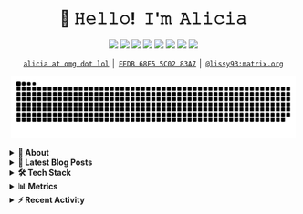 
<h1 align="center">👋 𝙷𝚎𝚕𝚕𝚘! 𝙸'𝚖 𝙰𝚕𝚒𝚌𝚒𝚊</h1>

<p align="center">
  <a href="https://twitter.com/Lissy_Sykes"><img src="https://img.shields.io/badge/-@Lissy_Sykes-00acee?style=flat&logo=Twitter&logoColor=white" /></a>
  <a href="https://stackoverflow.com/users/979052/alicia"><img src="https://img.shields.io/badge/-Alicia_Sykes-f48225?style=flat&logo=Stackoverflow&logoColor=white" /></a>
  <a href="https://profile.codersrank.io/user/lissy93"><img src="https://img.shields.io/badge/-Lissy93-72a0a8?style=flat&logo=CodersRank&logoColor=white" /></a>
  <a href="https://github.com/Lissy93"><img src="https://img.shields.io/badge/-Lissy93-3a3a3a?style=flat&logo=GitHub&logoColor=white" /></a>
  <a href="https://aliciasykes.com"><img src="https://img.shields.io/badge/-aliciasykes.com-ff5757?style=flat&logo=ApacheSpark&logoColor=white" /></a>
  <a href="https://notes.aliciasykes.com"><img src="https://img.shields.io/badge/-Alicia's_Notes-262654?style=flat&logo=micro.blog&logoColor=white" /></a>
  <a href="https://keybase.io/aliciasykes"><img src="https://img.shields.io/badge/-aliciasykes-5e78ef?style=flat&logo=keybase&logoColor=white" /></a>
  <a href="https://www.linkedin.com/in/aliciasykes"><img src="https://img.shields.io/badge/-Alicia_Sykes-0072b1?style=flat&logo=Linkedin&logoColor=white" /></a>
</p>
  
<p align="center">
<a href="mailto:alicia@omg.lol"><code>alicia at omg dot lol</code></a> │ <a href="https://keybase.io/aliciasykes/pgp_keys.asc?fingerprint=0688f8d34587d954e9e51fb8fedb68f55c0283a7"><code>FEDB 68F5 5C02 83A7</code></a> │ <a href="https://matrix.to/#/@lissy93:matrix.org"><code>@lissy93:matrix.org</code></a>
</p>
  
<p align="center">
<img width="500" src="https://raw.githubusercontent.com/Lissy93/Lissy93/master/assets/github-snake.svg" />
</p>


<!-- About Section -->
<details>
  <summary><b>👤 About</b></summary>
    <p>
      <img align="right" width="250" src="https://github.com/Lissy93/Lissy93/raw/master/assets/alicia-sykes_profile-pic.png" alt="Alicia Sykes" />
      
<blockquote>

I software engineer based in London UK. And I love writing code!
  
I care a lot about privacy and security, and have carried out several audits and have made numerous submissions to various bug bounty programs.

I also enjoy attending ([and sometimes winning](https://notes.aliciasykes.com/p/0s5s3uOtKj)) hackathons and coding competitions, as it's a great opportunity to try out new technologies, meet new people and consume a lot of free caffeine.

I have a small homelab, which I'm using to learn more about system administration, and host my own services. 

When I'm not at the keyboard, I like sports, astronomy and hanging out with friends.

</blockquote>
    
----
  
  </p>
</details>
  
  
<!-- Blog Posts -->
<details>
  <summary><b>📰 Latest Blog Posts</b></summary>
    <p>
       
<a href="https://notes.aliciasykes.com"><img align="right" width="120" src="https://i.ibb.co/fkpSwVg/liss-bot-round.png" alt="Alicia Sykes Blog" /></a>
      
      
<!-- BLOG-POST-LIST:START -->
- [GitHub Markdown Tricks 🐙](https://notes.aliciasykes.com/36402/github-markdown-tricks)
- [Comparison of Private / Secure Emai Providers 📬](https://notes.aliciasykes.com/35375/comparison-of-private-secure-emai-providers)
- [One-Line Web Server 🖥️](https://notes.aliciasykes.com/32456/one-line-web-server)
- [Dashy - A Self-Hosted Home Lab Dashboard 🚀](https://notes.aliciasykes.com/25291/dashy-a-self-hosted-home-lab-dashboard)
- [Using Espanso to boost Efficiency 🚤](https://notes.aliciasykes.com/25213/using-espanso-to-boost-efficiency)
- [My Life in Months 🗓️](https://notes.aliciasykes.com/24701/my-life-in-months)
- [Quick How-To Guides 💫](https://notes.aliciasykes.com/23844/quick-how-to-guides)
- [SSH Tarpit with EndleSsh 🪤🕳️](https://notes.aliciasykes.com/23745/ssh-tarpit-with-endlessh)
<!-- BLOG-POST-LIST:END -->

➡️  **[More Posts](/BLOG-POSTS.md)**

----

</p>
</details>


<!-- Tech Stack -->  
<details>
  <summary><b>🛠️ Tech Stack</b></summary>
    <p>

| **Category** | **Technologies** |
| - | - |
**Frontend** | [![Vue.js](https://img.shields.io/static/v1?label=&message=Vue.js&color=4FC08D&logo=vuedotjs&logoColor=FFFFFF)](https://vuejs.org/) [![Svelte](https://img.shields.io/static/v1?label=&message=Svelte&color=FF3E00&logo=svelte&logoColor=FFFFFF)](https://svelte.dev/) [![React](https://img.shields.io/static/v1?label=&message=React&color=61DAFB&logo=react&logoColor=FFFFFF)](https://reactjs.org/) [![Angular](https://img.shields.io/static/v1?label=&message=Angular&color=DD0031&logo=angular&logoColor=FFFFFF)](https://angularjs.org/) [![D3.js](https://img.shields.io/static/v1?label=&message=D3.js&color=F9A03C&logo=d3dotjs&logoColor=FFFFFF)](https://d3js.org/)
**Core** | [![TypeScript](https://img.shields.io/static/v1?label=&message=TypeScript&color=3178C6&logo=typescript&logoColor=FFFFFF)](https://www.typescriptlang.org/) [![JavaScript](https://img.shields.io/static/v1?label=&message=JavaScript&color=F7DF1E&logo=javascript&logoColor=FFFFFF)](https://www.javascript.com/) [![Dart](https://img.shields.io/static/v1?label=&message=Dart&color=0175C2&logo=dart&logoColor=FFFFFF)](https://dart.dev/) [![Python](https://img.shields.io/static/v1?label=&message=Python&color=3C78A9&logo=python&logoColor=FFFFFF)](https://www.python.org/)<br>[![Java](https://img.shields.io/static/v1?label=&message=Java&color=007396&logo=java&logoColor=FFFFFF)](https://www.java.com/) [![PHP](https://img.shields.io/static/v1?label=&message=PHP&color=777BB4&logo=php&logoColor=FFFFFF)](https://www.php.net/) [![Rust](https://img.shields.io/static/v1?label=&message=Rust&color=000000&logo=rust&logoColor=FFFFFF)](https://www.rust-lang.org/) [![Go](https://img.shields.io/static/v1?label=&message=Go&color=00ADD8&logo=go&logoColor=FFFFFF)](https://go.dev/) [![Node.js](https://img.shields.io/static/v1?label=&message=Node.js&color=339933&logo=nodedotjs&logoColor=FFFFFF)](https://nodejs.org/)
**Mobile** | [![Flutter](https://img.shields.io/static/v1?label=&message=Flutter&color=02569B&logo=flutter&logoColor=FFFFFF)](https://flutter.dev/) [![Android](https://img.shields.io/static/v1?label=&message=Android&color=3DDC84&logo=android&logoColor=FFFFFF)](https://developer.android.com/) [![Kotlin](https://img.shields.io/static/v1?label=&message=Kotlin&color=7F52FF&logo=kotlin&logoColor=FFFFFF)](https://kotlinlang.org/) [![Swift](https://img.shields.io/static/v1?label=&message=Swift&color=F05138&logo=swift&logoColor=FFFFFF)](https://www.swift.org/)
**Cloud** | [![Azure](https://img.shields.io/static/v1?label=&message=Azure&color=0078D4&logo=microsoftazure&logoColor=FFFFFF)](https://azure.microsoft.com/) [![Heroku](https://img.shields.io/static/v1?label=&message=Heroku&color=430098&logo=heroku&logoColor=FFFFFF)](https://heroku.com/) [![Netlify](https://img.shields.io/static/v1?label=&message=Netlify&color=00C7B7&logo=netlify&logoColor=FFFFFF)](https://netlify.com/) [![Google Cloud](https://img.shields.io/static/v1?label=&message=GCP&color=4285F4&logo=googlecloud&logoColor=FFFFFF)](https://cloud.google.com/)
**DevOps** | [![Docker](https://img.shields.io/static/v1?label=&message=Docker&color=2496ED&logo=docker&logoColor=FFFFFF)](https://docker.com/) [![Ansible](https://img.shields.io/static/v1?label=&message=Ansible&color=EE0000&logo=ansible&logoColor=FFFFFF)](https://www.ansible.com/) [![CircleCI](https://img.shields.io/static/v1?label=&message=CircleCI&color=343434&logo=circleci&logoColor=FFFFFF)](https://circleci.com/)
**Testing** | [![Selenium](https://img.shields.io/static/v1?label=&message=Selenium&color=43B02A&logo=selenium&logoColor=FFFFFF)](https://www.selenium.dev/) [![Cypress](https://img.shields.io/static/v1?label=&message=Cypress&color=17202C&logo=cypress&logoColor=FFFFFF)](https://www.cypress.io/) [![Jest](https://img.shields.io/static/v1?label=&message=Jest&color=C21325&logo=jest&logoColor=FFFFFF)](https://jestjs.io/)
**Misc** | [![Linux](https://img.shields.io/static/v1?label=&message=Linux&color=FCC624&logo=linux&logoColor=FFFFFF)](https://www.linux.org/) [![Bash](https://img.shields.io/static/v1?label=&message=Bash&color=4EAA25&logo=gnubash&logoColor=FFFFFF)](https://www.gnu.org/software/bash/) [![Markdown](https://img.shields.io/static/v1?label=&message=Markdown&color=000000&logo=markdown&logoColor=FFFFFF)](https://en.wikipedia.org/wiki/Markdown)
**Editors** | [![Vim](https://img.shields.io/static/v1?label=&message=Vim&color=019733&logo=vim&logoColor=FFFFFF)](https://www.vim.org/) [![VS Code](https://img.shields.io/static/v1?label=&message=VS%20Code&color=9013FE&logo=visualstudiocode&logoColor=FFFFFF)](https://code.visualstudio.com/)
      
 See **[➡️ Full Tech Stack](https://github.com/Lissy93/Lissy93/blob/master/TECH-STACK.md)**, for a list of projects using each of the above technologies

----      

  </p>
</details>
  


<!-- Metrics -->
<details>
  <summary><b>📊 Metrics</b></summary>
    <p>

| [![General Stats](https://raw.githubusercontent.com/Lissy93/Lissy93/master/assets/metrics/summary.svg)](https://github.com/Lissy93/Lissy93/blob/master/METRICS.md) | [![Stargazer Stats](https://raw.githubusercontent.com/Lissy93/Lissy93/master/assets/metrics/stargazers.svg)](https://github.com/Lissy93/Lissy93/blob/master/METRICS.md) |
| - | - |

**[➡️ More Metrics](/METRICS.md)**

</p>
</details>


<!-- Recent Activity -->
<details>
  <summary><b>⚡ Recent Activity</b></summary>
    <p>
            
<a href="/METRICS.md"><img align='right' width='300' src='https://github-contribution-stats.vercel.app/api/?username=lissy93' alt='Astro Dab'></a>

<!--START_SECTION:activity-->
1. ❗️ Closed issue [#689](https://github.com/Lissy93/dashy/issues/689) in [Lissy93/dashy](https://github.com/Lissy93/dashy)
2. 🗣 Commented on [#689](https://github.com/Lissy93/dashy/issues/689) in [Lissy93/dashy](https://github.com/Lissy93/dashy)
3. 🎉 Merged PR [#784](https://github.com/Lissy93/dashy/pull/784) in [Lissy93/dashy](https://github.com/Lissy93/dashy)
4. 🗣 Commented on [#97](https://github.com/zcreativelabs/react-simple-maps/issues/97) in [zcreativelabs/react-simple-maps](https://github.com/zcreativelabs/react-simple-maps)
5. 🎉 Merged PR [#4](https://github.com/Lissy93/email-comparison/pull/4) in [Lissy93/email-comparison](https://github.com/Lissy93/email-comparison)
6. 🗣 Commented on [#783](https://github.com/Lissy93/dashy/issues/783) in [Lissy93/dashy](https://github.com/Lissy93/dashy)
7. 🗣 Commented on [#782](https://github.com/Lissy93/dashy/issues/782) in [Lissy93/dashy](https://github.com/Lissy93/dashy)
8. 🗣 Commented on [#697](https://github.com/Lissy93/dashy/issues/697) in [Lissy93/dashy](https://github.com/Lissy93/dashy)
9. 🗣 Commented on [#780](https://github.com/Lissy93/dashy/issues/780) in [Lissy93/dashy](https://github.com/Lissy93/dashy)
10. 🗣 Commented on [#674](https://github.com/Lissy93/dashy/issues/674) in [Lissy93/dashy](https://github.com/Lissy93/dashy)
<!--END_SECTION:activity-->

➡️  **[More Activity](/RECENT-ACTIVITY.md)**

----

</p>
</details>


<!--

<details>
  <summary><b>PGP</b></summary>
    <p align="center">

 ```     
  -----BEGIN PGP PUBLIC KEY BLOCK-----

mQENBFqbwpsBCACxoSZKSkr6zPUSVijbeFV9c7KphqXJxzJqKlWQbMOFL+rj52+Q
F/wy16+Jze4seOGUNA9OiOcpM/YhSQoeFOBPdj5hOc9IXOTx86bhYi3+84D9o1cW
Qq80sOeRNwOzjH7539tttQmBPpFTBAIJYa1l/UP2CWBm2cUk7/f/g/pEaCvdqayp
0uAl3EfNbYkjqw+0GawIjY34Xqza+MONooqDXDJC//xnWDb6UTzTPy3LVX8PMmiw
Gkt6+3Xlfro+h2Y4AlzvVMjvkBWqJwHa6K4YOUsw6gtxZ/W3UIx6ECM5COa/apX/
o3F47k+SVduHb0vfNuHQva+k3Rk7WQlSCCGZABEBAAG0OWFsaWNpYS5zeWtlc0Bw
cm90b25tYWlsLmNvbSA8YWxpY2lhLnN5a2VzQHByb3Rvbm1haWwuY29tPokBPwQQ
AQgAKQUCWpvCnAYLCQcIAwIJEP7baPVcAoOnBBUICgIDFgIBAhkBAhsDAh4BAAoJ
EP7baPVcAoOnRbIH/jMstIMLFSwWhTclFr8idbjMMmmcxOoZ7UtwNOKf3kAbSsZ8
qpQgBYIuN2im3W+WcgM4uqgu4daAXagl6Z0+MsRyPm0ULKVPAmQZuiaxhoXrDsK8
I/7on5JuU9100pav2GSpDGvWlJj4S91kDYSKA3BqzCwNws5taKYrYfO/2ZgFwx2L
LG0Zf/V5afBc3wAZUKTqy+4elT9O3XutURdYBatJtgrqlx5p4vFv7neIlaTo1i9m
BdlsupJDzqUoog6W/vTbLVbgVIBYgYiI1rV9UOD3Ds2y5RMRvKGUheKpc8dATCxD
W8aHT+I89GhLg9qj6rGDfUYwXmTo/ZD0lo8xH8a0KkFsaWNpYSBTeWtlcyA8YWxp
Y2lhLnN5a2VzQHByb3Rvbm1haWwuY29tPokBTgQTAQgAOBYhBAaI+NNFh9lU6eUf
uP7baPVcAoOnBQJe5omDAhsDBQsJCAcCBhUKCQgLAgQWAgMBAh4BAheAAAoJEP7b
aPVcAoOnI0QIAKmELC7E3d4qvL9pK9mc/GKag9NGZApvQwuTvdoTHq2ggF7YCVZT
atdPlwKbpYbOfyg5XG+Q2L9oZ6cieilxBSzurK35hZG5vj5s02SNnRb4PAZXiZje
Z7B6zxzGmxVelsnRQVVIE+dfGvaX8MbXCNJliL2lvu4oE+W3pBZfiMe1ahL3TLGo
hiCgx1f7Yvrx9NXlouFdZAFnUWrwG9Uk7R6ZYrjvSM+zhNWjZQRroNIem1Fsn5fX
EcStRazzbLvIib4x0+0M+D4yRBEX0MGRF4VMDksW4rV9QiMnRoe5QZbITtTFuT4r
cn1ZH6iQviJuAsfCb/PqKjkUP21b0BJkcZa5AQ0EWpvCmwEIANo4THKI5PMzSzsR
I+uf9Lj2nFj0R/Vw7FtWNVzvQ/G2yH/GRc39n3GUWFkW93N+Sqep70aRWwCod2pN
tQSYG7qBOk1uL3HRbCUIIf4scb+qjuDMdJPxJPxqEGQaDIAYm8dH5uDq9BQm6xqX
0jDgjGWqNprnSYBOU0+29G/jjRmZC3IFmQNByXT4kdkduLOAOws2wMGMAf9XV/eE
ED4ZF4s0Syg1MJgx82OcTEA7dzSImBArXgdlc9/MTEoX7D7JtG30r/Q7vU7oj7pa
pKfjng2BEw98+jc7qARKz2SMORkmLLAS0mxsCe6QH7cx71cd7ptEHV18iFTNBCoq
c1JqTPcAEQEAAYkBKQQYAQgAEwUCWpvCnQkQ/tto9VwCg6cCGwwACgkQ/tto9VwC
g6fLWQf+K2HgzOxsKx5CWICoDjqk2zqOT1I7nf5nD7CqQIwP3tUsl+RZu85EyEHY
XE30sOx0ZdGoU1fCCsA785gSPG2NObIeVQMOLBMftSv/IO2qZJvl3lfEDfurPZ4K
Ywl5lyDR6iF7D96IYrYHInDA53mKDvrSVBF8w1tt2CUS1o2YZUST9061gX7KSEn1
FstAf/0TpFnXDbdM/O0gLAkPPCcynWZzX+Ujwsca0xZF3lcRR5xtjCTTdvhbI3PP
q7lzS3Uq09Iz0Vb+RtP5TzTlllbhWEREorY5nVRu89rt+zv8SbkqyOmKR0/e7UDj
mFFVmpQe2X/qgZBVVYC+LjpxNEMt6w==
=dpLK
-----END PGP PUBLIC KEY BLOCK-----
```
  
  </p>
</details>

-->
